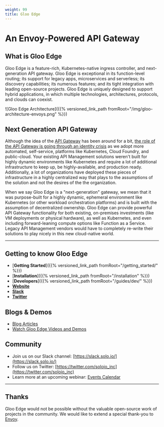 ```yaml
---
weight: 99
title: Gloo Edge
---
```


# An Envoy-Powered API Gateway

## What is Gloo Edge

Gloo Edge is a feature-rich, Kubernetes-native ingress controller, and next-generation API gateway. Gloo Edge is exceptional in its function-level routing; its support for legacy apps, microservices and serverless; its discovery capabilities; its numerous features; and its tight integration with leading open-source projects. Gloo Edge is uniquely designed to support hybrid applications, in which multiple technologies, architectures, protocols, and clouds can coexist.

![Gloo Edge Architecture]({{% versioned_link_path fromRoot="/img/gloo-architecture-envoys.png" %}})

## Next Generation API Gateway

Although the idea of the [API Gateway](https://www.solo.io/solutions/api-gateway/) has been around for a bit, [the role of the API Gateway is going through an identity crisis](https://www.solo.io/blog/api-gateway-identity-crisis/) as we adopt more automated, self-service, platforms like Kubernetes, Cloud Foundry, and public-cloud. Your existing API Management solutions weren't built for highly dynamic environments like Kubernetes and require a lot of additional infrastructure to keep up, be highly-available, and production ready. Additionally, a lot of organizations have deployed these pieces of infrastructure in a highly centralized way that plays to the assumptions of the solution and not the desires of the the organization.

When we say Gloo Edge is a "next-generation" gateway, we mean that it was purpose-built for a highly dynamic, ephemeral environment like Kubernetes (or other workload orchestration platforms) and is built with the assumption of decentralized ownership. Gloo Edge can provide powerful API Gateway functionality for both existing, on-premises investments (like VM deployments or physical hardware), as well as Kubernetes, and even including forward-leaning compute options like Function as a Service. Legacy API Management vendors would have to completely re-write their solutions to play nicely in this new cloud-native world.

---

## Getting to know Gloo Edge

* [**Getting Started**]({{% versioned_link_path fromRoot="/getting_started/" %}})
* [**Installation**]({{% versioned_link_path fromRoot="/installation" %}})
* [**Developers**]({{% versioned_link_path fromRoot="/guides/dev/" %}})
* [**Website**](https://www.solo.io/products/gloo)
* [**Slack**](https://slack.solo.io)
* [**Twitter**](https://twitter.com/soloio_inc)

## Blogs & Demos

* [Blog Articles](https://www.solo.io/blog/announcing-gloo-the-function-gateway/)
* [Watch Gloo Edge Videos and Demos](https://www.youtube.com/playlist?list=PLBOtlFtGznBiN5dZmaYsP-VxoVxOdxsVq)

## Community

* Join us on our Slack channel: [https://slack.solo.io/](https://slack.solo.io/)
* Follow us on Twitter: [https://twitter.com/soloio_inc](https://twitter.com/soloio_inc)
* Learn more at an upcoming webinar: [Events Calendar](https://www.solo.io/events-webinars)

---

## Thanks

Gloo Edge would not be possible without the valuable open-source work of projects in the community. We would like to extend a special thank-you to [Envoy](https://www.envoyproxy.io).

